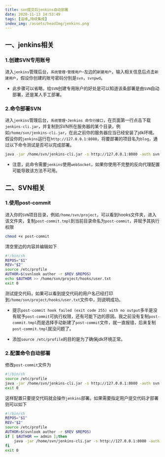 ```yaml
---
title: svn提交后jenkins自动部署
date: 2020-11-13 14:53:49
tags: [运维,持续集成]
index_img: /assets/headImg/jenkins.png
---
```


## 一、jenkins相关

### 1.创建SVN专用账号

进入`jenkins`管理后台，`系统管理`-`管理用户`-左边的`新建用户`，输入相关信息后点击`新建用户`，假设你创建的账号密码分别是`svn`，`svnpwd`。

<!--more-->

* 此步骤可以省略，给`SVN`创建专用账户的好处是可以知道该条部署是由`SVN`自动部署，还是某人手工部署。

### 2.命令部署SVN

进入`jenkins`管理后台，`系统管理`-`Jenkins 命令行接口`，在页面第一行点击下载`jenkins-cli.jar`，并复制到SVN所在服务器的某个目录，例如`/home/svn/jenkins-cli.jar`，在此之前你的服务器应当已经安装了jdk环境。假设你的`jenkins`运行在`http://127.0.0.1:8080`，将要部署的项目名为`blog`，通过以下命令测试是否可以完成部署。

```bash
java -jar /home/svn/jenkins-cli.jar -s http://127.0.0.1:8080 -auth svn:svnpwd build blog
```

* 注意，此命令需要`jenkins`使用`webSocket`，如果你使用不完整的反向代理配置可能导致该方法不可用。

## 二、SVN相关

### 1.使用post-commit

进入你的`SVN`项目目录，例如`/home/svn/project`，可以看到hooks文件夹，进入该文件夹，复制`post-commit.tmpl`到当前目录命名为`post-commit`，并赋予其执行权限

```bash
chmod +x post-commit
```

清空里边的内容并编辑如下

```bash
#!/bin/sh
REPOS="$1"
REV="$2"
source /etc/profile
AUTHOR=$(svnlook author -r $REV $REPOS)
echo $AUTHOR >> /home/svn/project/hooks/user.txt
exit 0
```

测试提交代码，如果可以看到提交代码的用户名已经打印到`/home/svn/project/hooks/user.txt`文件中，则说明成功。

* 提示`post-commit hook failed (exit code 255) with no output`多半是没有赋予`post-commit`可执行权限，还有可能下边的原因。我之前没有复制`post-commit.tmpl`而是选择手动新建了`post-commit`文件，就一直报错，后来复制`post-commit.tmpl`就没问题了。

* 添加`source /etc/profile`的目的是为了确保jdk环境正常。

### 2.配置命令自动部署

修改`post-commit`文件为

```bash
#!/bin/sh
source /etc/profile
java -jar /home/svn/jenkins-cli.jar -s http://127.0.0.1:8080 -auth svn:svnpwd build blog
exit 0
```

这样配置只要提交代码就会操作`jenkins`部署。如果需要指定用户提交代码才部署则可以如下

```bash
#!/bin/sh
REPOS="$1"
REV="$2"
source /etc/profile
AUTHOR=$(svnlook author -r $REV $REPOS)
if [ $AUTHOR == admin ];then
    java -jar /home/svn/jenkins-cli.jar -s http://127.0.0.1:8080 -auth svn:svnpwd build blog
fi
exit 0
```

